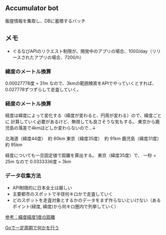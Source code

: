 ## Accumulator bot

飯屋情報を集取し、DBに蓄積するバッチ

## メモ

- ぐるなびAPIのリクエスト制限が、開発中のアプリの場合、1000/day（リリースされたアプリの場合、7200/h）

### 緯度のメートル換算

0.00027778度 = 31m
なので、3kmの範囲検索をAPIでやっていくとすれば、0.027778ずつずらして走査していく。

### 経度のメートル換算
経度は緯度によって変化する（緯度が変わると、円周が変わる）ので、緯度ごとに
計算していく必要があるけど、無視しても良さそうな気もする。
東京から鹿児島の落差で4kmほどしか変わらないので...↓

北海道（緯度44度）　約 80km
東京（緯度35度）　約 91km
鹿児島（緯度31度）　約 95km

経度についても一旦固定値で距離を算出する。
東京（緯度35度）で、
一秒 = 25m
なので
0.0333336度 = 3km


### データ収集方法

- API制限的に日本全土は厳しい
- 主要都市のスポットで半径何キロかで走査していく
- どのスポットを走査対象とするかのデータをまず作らないといけない（あるポイント(経度, 緯度)から何キロ圏内で列挙していく）


[参考：緯度経度1度の距離](http://mononofu.hatenablog.com/entry/20090324/1237894846)

[Goで一定周期で何かを行う](https://qiita.com/ruiu/items/1ea0c72088ad8f2b841e)